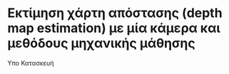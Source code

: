 # Εκτίμηση χάρτη απόστασης (depth map estimation) με μία κάμερα και μεθόδους μηχανικής μάθησης
Υπο Κατασκευή
